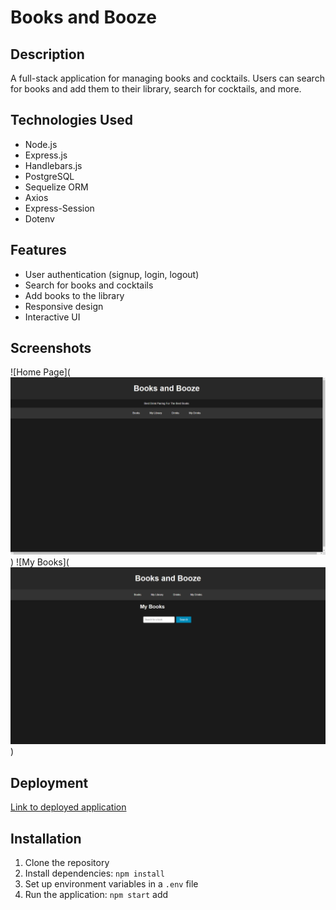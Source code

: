 # Books and Booze

## Description
A full-stack application for managing books and cocktails. Users can search for books and add them to their library, search for cocktails, and more.

## Technologies Used
- Node.js
- Express.js
- Handlebars.js
- PostgreSQL
- Sequelize ORM
- Axios
- Express-Session
- Dotenv

## Features
- User authentication (signup, login, logout)
- Search for books and cocktails
- Add books to the library
- Responsive design
- Interactive UI

## Screenshots
![Home Page](![alt text](image.png))
![My Books](![alt text](image-1.png))

## Deployment
[Link to deployed application](https://books-and-booze.onrender.com/)

## Installation
1. Clone the repository
2. Install dependencies: `npm install`
3. Set up environment variables in a `.env` file
4. Run the application: `npm start`
add 